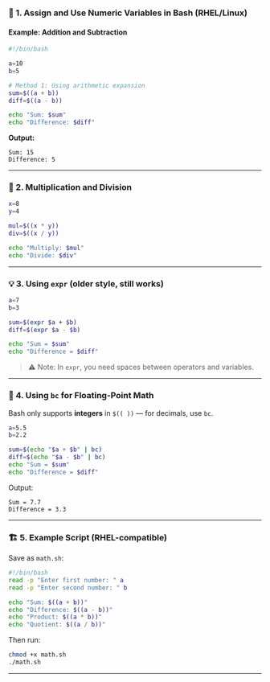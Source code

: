 
### 🧮 1. Assign and Use Numeric Variables in Bash (RHEL/Linux)

#### Example: Addition and Subtraction

```bash
#!/bin/bash

a=10
b=5

# Method 1: Using arithmetic expansion
sum=$((a + b))
diff=$((a - b))

echo "Sum: $sum"
echo "Difference: $diff"
```

**Output:**

```
Sum: 15
Difference: 5
```

---

### 🧩 2. Multiplication and Division

```bash
x=8
y=4

mul=$((x * y))
div=$((x / y))

echo "Multiply: $mul"
echo "Divide: $div"
```

---

### 💡 3. Using `expr` (older style, still works)

```bash
a=7
b=3

sum=$(expr $a + $b)
diff=$(expr $a - $b)

echo "Sum = $sum"
echo "Difference = $diff"
```

> ⚠️ Note: In `expr`, you need spaces between operators and variables.

---

### 🧠 4. Using `bc` for Floating-Point Math

Bash only supports **integers** in `$(( ))` — for decimals, use `bc`.

```bash
a=5.5
b=2.2

sum=$(echo "$a + $b" | bc)
diff=$(echo "$a - $b" | bc)
echo "Sum = $sum"
echo "Difference = $diff"
```

Output:

```
Sum = 7.7
Difference = 3.3
```

---

### 🏗️ 5. Example Script (RHEL-compatible)

Save as `math.sh`:

```bash
#!/bin/bash
read -p "Enter first number: " a
read -p "Enter second number: " b

echo "Sum: $((a + b))"
echo "Difference: $((a - b))"
echo "Product: $((a * b))"
echo "Quotient: $((a / b))"
```

Then run:

```bash
chmod +x math.sh
./math.sh
```

---


